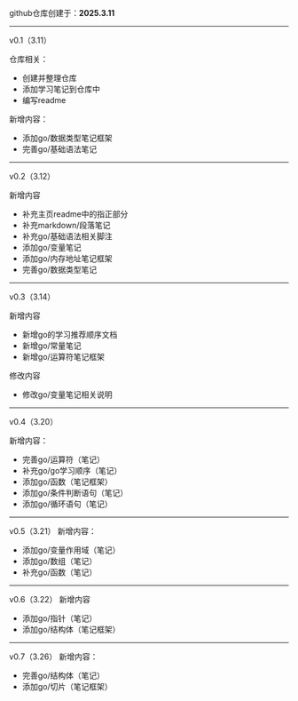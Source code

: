 github仓库创建于：**2025.3.11**
***
v0.1（3.11）

仓库相关：
* 创建并整理仓库
* 添加学习笔记到仓库中
* 编写readme

新增内容：
* 添加go/数据类型笔记框架
* 完善go/基础语法笔记
***
v0.2（3.12）

新增内容
* 补充主页readme中的指正部分
* 补充markdown/段落笔记
* 补充go/基础语法相关脚注
* 添加go/变量笔记
* 添加go/内存地址笔记框架
* 完善go/数据类型笔记
***
v0.3（3.14）

新增内容
* 新增go的学习推荐顺序文档
* 新增go/常量笔记
* 新增go/运算符笔记框架

修改内容
* 修改go/变量笔记相关说明
***
v0.4（3.20）

新增内容：
* 完善go/运算符（笔记）
* 补充go/go学习顺序（笔记）
* 添加go/函数（笔记框架）
* 添加go/条件判断语句（笔记）
* 添加go/循环语句（笔记）
***
v0.5（3.21）
新增内容：
* 添加go/变量作用域（笔记）
* 添加go/数组（笔记）
* 补充go/函数（笔记）
***
v0.6（3.22）
新增内容
* 添加go/指针（笔记）
* 添加go/结构体（笔记框架）
***
v0.7（3.26）
新增内容：
* 完善go/结构体（笔记）
* 添加go/切片（笔记框架）